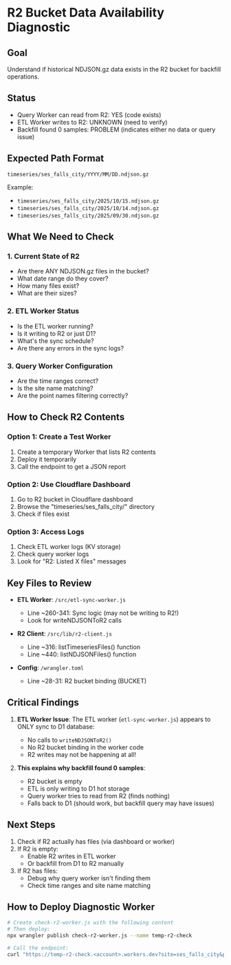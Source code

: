 # R2 Bucket Data Availability Diagnostic

## Goal
Understand if historical NDJSON.gz data exists in the R2 bucket for backfill operations.

## Status
- Query Worker can read from R2: YES (code exists)
- ETL Worker writes to R2: UNKNOWN (need to verify)
- Backfill found 0 samples: PROBLEM (indicates either no data or query issue)

## Expected Path Format
`timeseries/ses_falls_city/YYYY/MM/DD.ndjson.gz`

Example:
- `timeseries/ses_falls_city/2025/10/15.ndjson.gz`
- `timeseries/ses_falls_city/2025/10/14.ndjson.gz`
- `timeseries/ses_falls_city/2025/09/30.ndjson.gz`

## What We Need to Check

### 1. Current State of R2
- Are there ANY NDJSON.gz files in the bucket?
- What date range do they cover?
- How many files exist?
- What are their sizes?

### 2. ETL Worker Status
- Is the ETL worker running?
- Is it writing to R2 or just D1?
- What's the sync schedule?
- Are there any errors in the sync logs?

### 3. Query Worker Configuration
- Are the time ranges correct?
- Is the site name matching?
- Are the point names filtering correctly?

## How to Check R2 Contents

### Option 1: Create a Test Worker
1. Create a temporary Worker that lists R2 contents
2. Deploy it temporarily
3. Call the endpoint to get a JSON report

### Option 2: Use Cloudflare Dashboard
1. Go to R2 bucket in Cloudflare dashboard
2. Browse the "timeseries/ses_falls_city/" directory
3. Check if files exist

### Option 3: Access Logs
1. Check ETL worker logs (KV storage)
2. Check query worker logs
3. Look for "R2: Listed X files" messages

## Key Files to Review

- **ETL Worker**: `/src/etl-sync-worker.js`
  - Line ~260-341: Sync logic (may not be writing to R2!)
  - Look for writeNDJSONToR2 calls

- **R2 Client**: `/src/lib/r2-client.js`
  - Line ~316: listTimeseriesFiles() function
  - Line ~440: listNDJSONFiles() function

- **Config**: `/wrangler.toml`
  - Line ~28-31: R2 bucket binding (BUCKET)

## Critical Findings

1. **ETL Worker Issue**: The ETL worker (`etl-sync-worker.js`) appears to ONLY sync to D1 database:
   - No calls to `writeNDJSONToR2()`
   - No R2 bucket binding in the worker code
   - R2 writes may not be happening at all!

2. **This explains why backfill found 0 samples**:
   - R2 bucket is empty
   - ETL is only writing to D1 hot storage
   - Query worker tries to read from R2 (finds nothing)
   - Falls back to D1 (should work, but backfill query may have issues)

## Next Steps

1. Check if R2 actually has files (via dashboard or worker)
2. If R2 is empty:
   - Enable R2 writes in ETL worker
   - Or backfill from D1 to R2 manually
3. If R2 has files:
   - Debug why query worker isn't finding them
   - Check time ranges and site name matching

## How to Deploy Diagnostic Worker

```bash
# Create check-r2-worker.js with the following content
# Then deploy:
npx wrangler publish check-r2-worker.js --name temp-r2-check

# Call the endpoint:
curl "https://temp-r2-check.<account>.workers.dev?site=ses_falls_city&prefix=timeseries"
```

